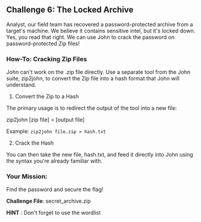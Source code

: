 
## Challenge 6: The Locked Archive

Analyst, our field team has recovered a password-protected archive from a target's machine. We believe it contains sensitive intel, but it's locked down. Yes, you read that right. We can use John to crack the password on password-protected Zip files!

### How-To: Cracking Zip Files
John can't work on the .zip file directly. Use a separate tool from the John suite, zip2john, to convert the Zip file into a hash format that John will understand.

1. Convert the Zip to a Hash

The primary usage is to redirect the output of the tool into a new file:

zip2john [zip file] > [output file]

Example:  ```zip2john file.zip > hash.txt```

2. Crack the Hash

You can then take the new file, hash.txt, and feed it directly into John using the syntax you're already familiar with.


### Your Mission:

Find the password and secure the flag!

**Challenge File**: secret_archive.zip

**HINT** : Don't forget to use the wordlist